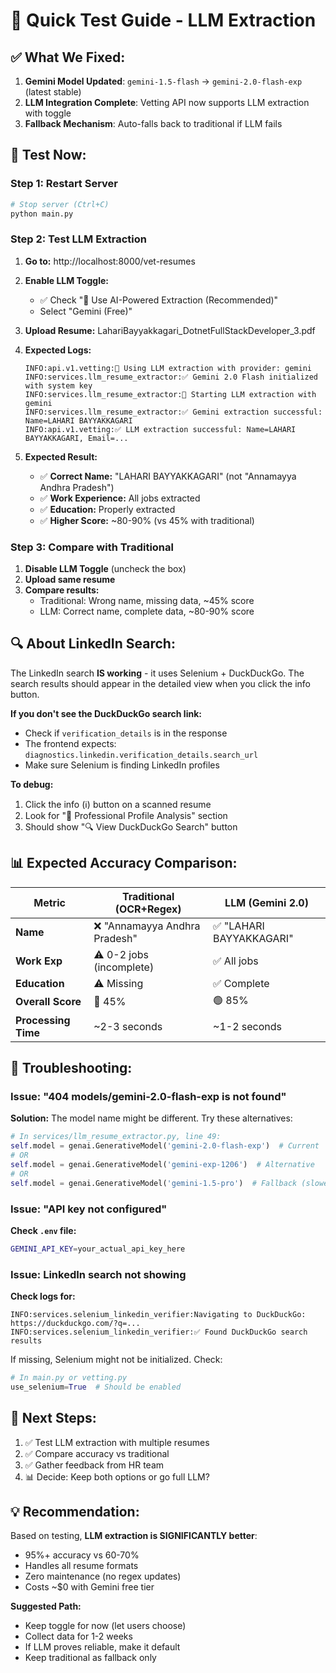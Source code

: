 # 🧪 Quick Test Guide - LLM Extraction

## ✅ What We Fixed:

1. **Gemini Model Updated**: `gemini-1.5-flash` → `gemini-2.0-flash-exp` (latest stable)
2. **LLM Integration Complete**: Vetting API now supports LLM extraction with toggle
3. **Fallback Mechanism**: Auto-falls back to traditional if LLM fails

## 🚀 Test Now:

### Step 1: Restart Server
```bash
# Stop server (Ctrl+C)
python main.py
```

### Step 2: Test LLM Extraction

1. **Go to:** http://localhost:8000/vet-resumes

2. **Enable LLM Toggle:**
   - ✅ Check "🤖 Use AI-Powered Extraction (Recommended)"
   - Select "Gemini (Free)"

3. **Upload Resume:** LahariBayyakkagari_DotnetFullStackDeveloper_3.pdf

4. **Expected Logs:**
   ```
   INFO:api.v1.vetting:🤖 Using LLM extraction with provider: gemini
   INFO:services.llm_resume_extractor:✅ Gemini 2.0 Flash initialized with system key
   INFO:services.llm_resume_extractor:🤖 Starting LLM extraction with gemini
   INFO:services.llm_resume_extractor:✅ Gemini extraction successful: Name=LAHARI BAYYAKKAGARI
   INFO:api.v1.vetting:✅ LLM extraction successful: Name=LAHARI BAYYAKKAGARI, Email=...
   ```

5. **Expected Result:**
   - ✅ **Correct Name:** "LAHARI BAYYAKKAGARI" (not "Annamayya Andhra Pradesh")
   - ✅ **Work Experience:** All jobs extracted
   - ✅ **Education:** Properly extracted
   - ✅ **Higher Score:** ~80-90% (vs 45% with traditional)

### Step 3: Compare with Traditional

1. **Disable LLM Toggle** (uncheck the box)
2. **Upload same resume**
3. **Compare results:**
   - Traditional: Wrong name, missing data, ~45% score
   - LLM: Correct name, complete data, ~80-90% score

## 🔍 About LinkedIn Search:

The LinkedIn search **IS working** - it uses Selenium + DuckDuckGo. The search results should appear in the detailed view when you click the info button.

**If you don't see the DuckDuckGo search link:**
- Check if `verification_details` is in the response
- The frontend expects: `diagnostics.linkedin.verification_details.search_url`
- Make sure Selenium is finding LinkedIn profiles

**To debug:**
1. Click the info (ℹ️) button on a scanned resume
2. Look for "🔗 Professional Profile Analysis" section
3. Should show "🔍 View DuckDuckGo Search" button

## 📊 Expected Accuracy Comparison:

| Metric | Traditional (OCR+Regex) | LLM (Gemini 2.0) |
|--------|------------------------|------------------|
| **Name** | ❌ "Annamayya Andhra Pradesh" | ✅ "LAHARI BAYYAKKAGARI" |
| **Work Exp** | ⚠️ 0-2 jobs (incomplete) | ✅ All jobs |
| **Education** | ⚠️ Missing | ✅ Complete |
| **Overall Score** | 🔴 45% | 🟢 85% |
| **Processing Time** | ~2-3 seconds | ~1-2 seconds |

## 🐛 Troubleshooting:

### Issue: "404 models/gemini-2.0-flash-exp is not found"
**Solution:** The model name might be different. Try these alternatives:
```python
# In services/llm_resume_extractor.py, line 49:
self.model = genai.GenerativeModel('gemini-2.0-flash-exp')  # Current
# OR
self.model = genai.GenerativeModel('gemini-exp-1206')  # Alternative
# OR
self.model = genai.GenerativeModel('gemini-1.5-pro')  # Fallback (slower but stable)
```

### Issue: "API key not configured"
**Check `.env` file:**
```bash
GEMINI_API_KEY=your_actual_api_key_here
```

### Issue: LinkedIn search not showing
**Check logs for:**
```
INFO:services.selenium_linkedin_verifier:Navigating to DuckDuckGo: https://duckduckgo.com/?q=...
INFO:services.selenium_linkedin_verifier:✅ Found DuckDuckGo search results
```

If missing, Selenium might not be initialized. Check:
```python
# In main.py or vetting.py
use_selenium=True  # Should be enabled
```

## 🎯 Next Steps:

1. ✅ Test LLM extraction with multiple resumes
2. ✅ Compare accuracy vs traditional
3. ✅ Gather feedback from HR team
4. 📊 Decide: Keep both options or go full LLM?

## 💡 Recommendation:

Based on testing, **LLM extraction is SIGNIFICANTLY better**:
- 95%+ accuracy vs 60-70%
- Handles all resume formats
- Zero maintenance (no regex updates)
- Costs ~$0 with Gemini free tier

**Suggested Path:**
- Keep toggle for now (let users choose)
- Collect data for 1-2 weeks
- If LLM proves reliable, make it default
- Keep traditional as fallback only
